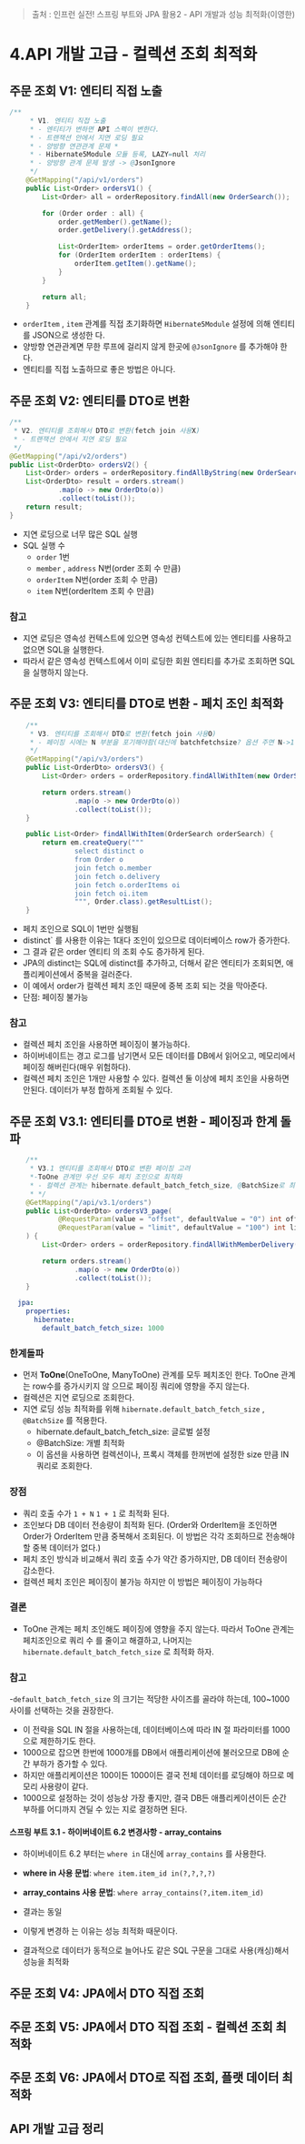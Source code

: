 > 출처 : 인프런  실전! 스프링 부트와 JPA 활용2 - API 개발과 성능 최적화(이영한)

# 4.API 개발 고급 - 컬렉션 조회 최적화
## 주문 조회 V1: 엔티티 직접 노출
```java
/**
     * V1. 엔티티 직접 노출
     * - 엔티티가 변하면 API 스펙이 변한다.
     * - 트랜잭션 안에서 지연 로딩 필요
     * - 양방향 연관관계 문제 *
     * - Hibernate5Module 모듈 등록, LAZY=null 처리
     * - 양방향 관계 문제 발생 -> @JsonIgnore
     */
    @GetMapping("/api/v1/orders")
    public List<Order> ordersV1() {
        List<Order> all = orderRepository.findAll(new OrderSearch());

        for (Order order : all) {
            order.getMember().getName();
            order.getDelivery().getAddress();

            List<OrderItem> orderItems = order.getOrderItems();
            for (OrderItem orderItem : orderItems) {
                orderItem.getItem().getName();
            }
        }

        return all;
    }
```
- `orderItem` , `item` 관계를 직접 초기화하면 `Hibernate5Module` 설정에 의해 엔티티를 JSON으로 생성한 다.
- 양방향 연관관계면 무한 루프에 걸리지 않게 한곳에 `@JsonIgnore` 를 추가해야 한다.
- 엔티티를 직접 노출하므로 좋은 방법은 아니다.

## 주문 조회 V2: 엔티티를 DTO로 변환
```java
/**
 * V2. 엔티티를 조회해서 DTO로 변환(fetch join 사용X)
 * - 트랜잭션 안에서 지연 로딩 필요
 */
@GetMapping("/api/v2/orders")
public List<OrderDto> ordersV2() {
    List<Order> orders = orderRepository.findAllByString(new OrderSearch());
    List<OrderDto> result = orders.stream()
            .map(o -> new OrderDto(o))
            .collect(toList());
    return result;
}
```
- 지연 로딩으로 너무 많은 SQL 실행 
- SQL 실행 수
  * `order` 1번
  * `member` , `address` N번(order 조회 수 만큼) 
  * `orderItem` N번(order 조회 수 만큼)
  * `item` N번(orderItem 조회 수 만큼)

### 참고 
- 지연 로딩은 영속성 컨텍스트에 있으면 영속성 컨텍스트에 있는 엔티티를 사용하고 없으면 SQL을 실행한다. 
- 따라서 같은 영속성 컨텍스트에서 이미 로딩한 회원 엔티티를 추가로 조회하면 SQL을 실행하지 않는다.

## 주문 조회 V3: 엔티티를 DTO로 변환 - 페치 조인 최적화
```java
    /**
     * V3. 엔티티를 조회해서 DTO로 변환(fetch join 사용O)
     * - 페이징 시에는 N 부분을 포기해야함(대신에 batchfetchsize? 옵션 주면 N->1 쿼리로 변경 가능)
     */
    @GetMapping("/api/v3/orders")
    public List<OrderDto> ordersV3() {
        List<Order> orders = orderRepository.findAllWithItem(new OrderSearch());

        return orders.stream()
                .map(o -> new OrderDto(o))
                .collect(toList());
    }
```
```java
    public List<Order> findAllWithItem(OrderSearch orderSearch) {
        return em.createQuery("""
                select distinct o
                from Order o
                join fetch o.member
                join fetch o.delivery
                join fetch o.orderItems oi
                join fetch oi.item
                """, Order.class).getResultList();
    }
```
- 페치 조인으로 SQL이 1번만 실행됨
- distinct` 를 사용한 이유는 1대다 조인이 있으므로 데이터베이스 row가 증가한다. 
- 그 결과 같은 order 엔티티 의 조회 수도 증가하게 된다. 
- JPA의 distinct는 SQL에 distinct를 추가하고, 더해서 같은 엔티티가 조회되면, 애 플리케이션에서 중복을 걸러준다. 
- 이 예에서 order가 컬렉션 페치 조인 때문에 중복 조회 되는 것을 막아준다.
- 단점: 페이징 불가능

### 참고
- 컬렉션 페치 조인을 사용하면 페이징이 불가능하다. 
- 하이버네이트는 경고 로그를 남기면서 모든 데이터를 DB에서 읽어오고, 메모리에서 페이징 해버린다(매우 위험하다).
- 컬렉션 페치 조인은 1개만 사용할 수 있다. 컬렉션 둘 이상에 페치 조인을 사용하면 안된다. 데이터가 부정 합하게 조회될 수 있다.

## 주문 조회 V3.1: 엔티티를 DTO로 변환 - 페이징과 한계 돌파
```java
    /**
     * V3.1 엔티티를 조회해서 DTO로 변환 페이징 고려
     *-ToOne 관계만 우선 모두 페치 조인으로 최적화
     * - 컬렉션 관계는 hibernate.default_batch_fetch_size, @BatchSize로 최적화
     * */
    @GetMapping("/api/v3.1/orders")
    public List<OrderDto> ordersV3_page(
            @RequestParam(value = "offset", defaultValue = "0") int offset,
            @RequestParam(value = "limit", defaultValue = "100") int limit
    ) {
        List<Order> orders = orderRepository.findAllWithMemberDelivery(offset,limit);

        return orders.stream()
                .map(o -> new OrderDto(o))
                .collect(toList());
    }
```
```yaml
  jpa:
    properties:
      hibernate:
        default_batch_fetch_size: 1000
```
### 한계돌파
- 먼저 **ToOne**(OneToOne, ManyToOne) 관계를 모두 페치조인 한다. ToOne 관계는 row수를 증가시키지 않 으므로 페이징 쿼리에 영향을 주지 않는다.
- 컬렉션은 지연 로딩으로 조회한다.
- 지연 로딩 성능 최적화를 위해 `hibernate.default_batch_fetch_size` , `@BatchSize` 를 적용한다.
  * hibernate.default_batch_fetch_size: 글로벌 설정
  * @BatchSize: 개별 최적화
  * 이 옵션을 사용하면 컬렉션이나, 프록시 객체를 한꺼번에 설정한 size 만큼 IN 쿼리로 조회한다.

### 장점
- 쿼리 호출 수가 `1 + N` `1 + 1` 로 최적화 된다.
- 조인보다 DB 데이터 전송량이 최적화 된다. (Order와 OrderItem을 조인하면 Order가 OrderItem 만큼 중복해서 조회된다. 이 방법은 각각 조회하므로 전송해야할 중복 데이터가 없다.)
- 페치 조인 방식과 비교해서 쿼리 호출 수가 약간 증가하지만, DB 데이터 전송량이 감소한다.
- 컬렉션 페치 조인은 페이징이 불가능 하지만 이 방법은 페이징이 가능하다

### 결론
- ToOne 관계는 페치 조인해도 페이징에 영향을 주지 않는다. 따라서 ToOne 관계는 페치조인으로 쿼리 수 를 줄이고 해결하고, 나머지는 `hibernate.default_batch_fetch_size` 로 최적화 하자.

### 참고
-`default_batch_fetch_size` 의 크기는 적당한 사이즈를 골라야 하는데, 100~1000 사이를 선택하는 것을 권장한다. 
- 이 전략을 SQL IN 절을 사용하는데, 데이터베이스에 따라 IN 절 파라미터를 1000으로 제한하기도 한다. 
- 1000으로 잡으면 한번에 1000개를 DB에서 애플리케이션에 불러오므로 DB에 순간 부하가 증가할 수 있다. 
- 하지만 애플리케이션은 100이든 1000이든 결국 전체 데이터를 로딩해야 하므로 메모리 사용량이 같다. 
- 1000으로 설정하는 것이 성능상 가장 좋지만, 결국 DB든 애플리케이션이든 순간 부하를 어디까지 견딜 수 있는 지로 결정하면 된다.

#### 스프링 부트 3.1 - 하이버네이트 6.2 변경사항 - array_contains
- 하이버네이트 6.2 부터는 `where in` 대신에 `array_contains` 를 사용한다.

- **where in 사용 문법**: `where item.item_id in(?,?,?,?)`
- **array_contains 사용 문법**: `where array_contains(?,item.item_id)`
- 결과는 동일 
- 이렇게 변경하 는 이유는 성능 최적화 때문이다.
- 결과적으로 데이터가 동적으로 늘어나도 같은 SQL 구문을 그대로 사용(캐싱)해서 성능을 최적화

## 주문 조회 V4: JPA에서 DTO 직접 조회
## 주문 조회 V5: JPA에서 DTO 직접 조회 - 컬렉션 조회 최적화
## 주문 조회 V6: JPA에서 DTO로 직접 조회, 플랫 데이터 최적화
## API 개발 고급 정리
